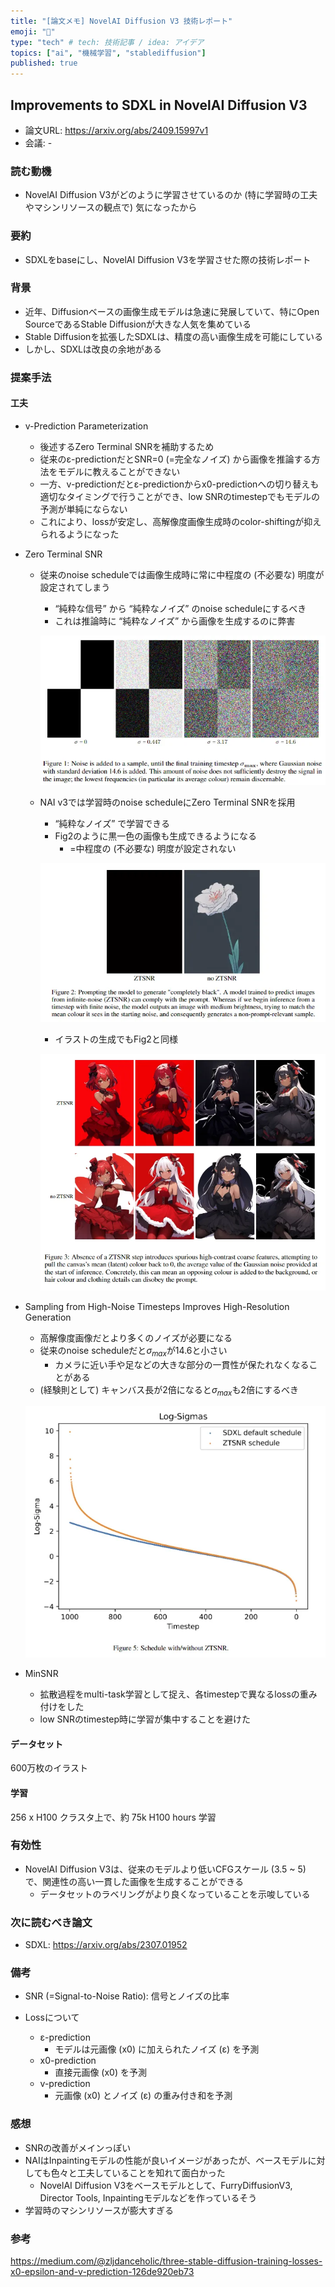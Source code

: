 ```yaml
---
title: "[論文メモ] NovelAI Diffusion V3 技術レポート"
emoji: "📝"
type: "tech" # tech: 技術記事 / idea: アイデア
topics: ["ai", "機械学習", "stablediffusion"]
published: true
---
```


## Improvements to SDXL in NovelAI Diffusion V3

- 論文URL: https://arxiv.org/abs/2409.15997v1
- 会議: -

### 読む動機

- NovelAI Diffusion V3がどのように学習させているのか (特に学習時の工夫やマシンリソースの観点で) 気になったから

### 要約

- SDXLをbaseにし、NovelAI Diffusion V3を学習させた際の技術レポート

### 背景

- 近年、Diffusionベースの画像生成モデルは急速に発展していて、特にOpen SourceであるStable Diffusionが大きな人気を集めている
- Stable Diffusionを拡張したSDXLは、精度の高い画像生成を可能にしている
- しかし、SDXLは改良の余地がある

### 提案手法

#### 工夫
- v-Prediction Parameterization
    - 後述するZero Terminal SNRを補助するため
    - 従来のε-predictionだとSNR=0 (=完全なノイズ) から画像を推論する方法をモデルに教えることができない
    - 一方、v-predictionだとε-predictionからx0-predictionへの切り替えも適切なタイミングで行うことができ、low SNRのtimestepでもモデルの予測が単純にならない
    - これにより、lossが安定し、高解像度画像生成時のcolor-shiftingが抑えられるようになった
- Zero Terminal SNR
    - 従来のnoise scheduleでは画像生成時に常に中程度の (不必要な) 明度が設定されてしまう
        - “純粋な信号” から “純粋なノイズ” のnoise scheduleにするべき
        - これは推論時に “純粋なノイズ” から画像を生成するのに弊害

        ![fig1](/images/novel-ai-diffusion-v3/fig1.png)

    - NAI v3では学習時のnoise scheduleにZero Terminal SNRを採用
        - “純粋なノイズ” で学習できる
        - Fig2のように黒一色の画像も生成できるようになる
            - =中程度の (不必要な) 明度が設定されない

        ![fig2](/images/novel-ai-diffusion-v3/fig2.png)

        - イラストの生成でもFig2と同様

        ![fig3](/images/novel-ai-diffusion-v3/fig3.png)

- Sampling from High-Noise Timesteps Improves High-Resolution Generation
    - 高解像度画像だとより多くのノイズが必要になる
    - 従来のnoise scheduleだと$\sigma_{max}$が14.6と小さい
        - カメラに近い手や足などの大きな部分の一貫性が保たれなくなることがある
    - (経験則として) キャンバス長が2倍になると$\sigma_{max}$も2倍にするべき

    ![fig5](/images/novel-ai-diffusion-v3/fig5.png)

- MinSNR
    - 拡散過程をmulti-task学習として捉え、各timestepで異なるlossの重み付けをした
    - low SNRのtimestep時に学習が集中することを避けた

#### データセット

600万枚のイラスト

#### 学習
256 x H100 クラスタ上で、約 75k H100 hours 学習

### 有効性

- NovelAI Diffusion V3は、従来のモデルより低いCFGスケール (3.5 ~ 5) で、関連性の高い一貫した画像を生成することができる
    - データセットのラベリングがより良くなっていることを示唆している

### 次に読むべき論文

- SDXL: https://arxiv.org/abs/2307.01952

### 備考

- SNR (=Signal-to-Noise Ratio): 信号とノイズの比率

- Lossについて
    - ε-prediction
        - モデルは元画像 (x0) に加えられたノイズ (ε) を予測
    - x0-prediction
        - 直接元画像 (x0) を予測
    - v-prediction
        - 元画像 (x0) とノイズ (ε) の重み付き和を予測

### 感想

- SNRの改善がメインっぽい
- NAIはInpaintingモデルの性能が良いイメージがあったが、ベースモデルに対しても色々と工夫していることを知れて面白かった
    - NovelAI Diffusion V3をベースモデルとして、FurryDiffusionV3, Director Tools, Inpaintingモデルなどを作っているそう
- 学習時のマシンリソースが膨大すぎる

### 参考

https://medium.com/@zljdanceholic/three-stable-diffusion-training-losses-x0-epsilon-and-v-prediction-126de920eb73
